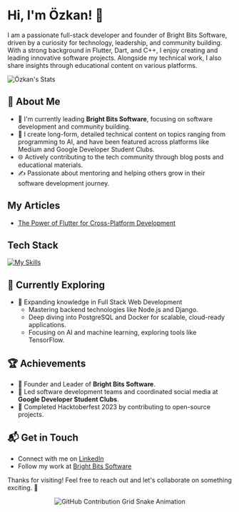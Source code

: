 # Hi, I'm Özkan! 👋

I am a passionate full-stack developer and founder of Bright Bits Software, driven by a curiosity for technology, leadership, and community building. With a strong background in Flutter, Dart, and C++, I enjoy creating and leading innovative software projects. Alongside my technical work, I also share insights through educational content on various platforms.

![Özkan's Stats](https://github-readme-stats.vercel.app/api?username=OzkanBirak&theme=vue-dark&show_icons=true&hide_border=true&count_private=true)

## 🚀 About Me

- 🔭 I'm currently leading **Bright Bits Software**, focusing on software development and community building.
- 📝 I create long-form, detailed technical content on topics ranging from programming to AI, and have been featured across platforms like Medium and Google Developer Student Clubs.
- 🌐 Actively contributing to the tech community through blog posts and educational materials.
- ✍️ Passionate about mentoring and helping others grow in their software development journey.

## My Articles
- [The Power of Flutter for Cross-Platform Development](https://link-to-article.com)

## Tech Stack
[![My Skills](https://skillicons.dev/icons?i=flutter,dart,cpp,figma)](https://skillicons.dev)

## 🌱 Currently Exploring

- 🚀 Expanding knowledge in Full Stack Web Development
  - Mastering backend technologies like Node.js and Django.
  - Deep diving into PostgreSQL and Docker for scalable, cloud-ready applications.
  - Focusing on AI and machine learning, exploring tools like TensorFlow.

## 🏆 Achievements

- 🌟 Founder and Leader of **Bright Bits Software**.
- 🏅 Led software development teams and coordinated social media at **Google Developer Student Clubs**.
- 🎉 Completed Hacktoberfest 2023 by contributing to open-source projects.

## 📬 Get in Touch

- Connect with me on [LinkedIn](https://www.linkedin.com/in/ozkan-birak)
- Follow my work at [Bright Bits Software](https://brightbits.software)

Thanks for visiting! Feel free to reach out and let's collaborate on something exciting. 🚀

<div align="center">
    <img src="https://raw.githubusercontent.com/OzkanBirak/OzkanBirak/output/github-contribution-grid-snake.svg" alt="GitHub Contribution Grid Snake Animation"/>
</div>
